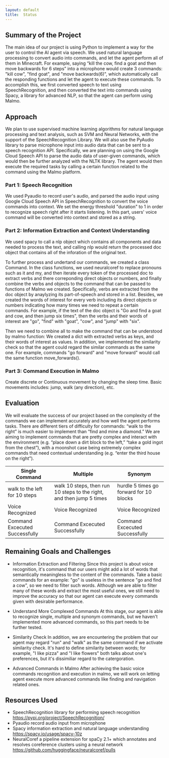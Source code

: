 ```yaml
---
layout: default
title:  Status
---
```


## Summary of the Project
The main idea of our project is using Python to implement a way for the user to control the AI agent via speech. We used natural language processing to convert audio into commands, and let the agent perform all of them in Minecraft. For example, saying “kill the cow, find a goat and then move backwards for 6 steps” into a microphone would create 3 commands: "kill cow", "find goat", and "move backwards(6)", which automatically call the responding functions and let the agent to execute these commands. To accomplish this, we first converted speech to text using SpeechRecognition, and then converted the text into commands using Spacy, a library for advanced NLP, so that the agent can perform using Malmo. 

## Approach
We plan to use supervised machine learning algorithms for natural language processing and text analysis, such as SVM and Neural Networks, with the support of the SpeechRecognition Library. We will also use the PyAudio library to parse microphone input into audio data that can be sent to a speech recognition API. Specifically, we are planning on using the Google Cloud Speech API to parse the audio data of user-given commands, which would then be further analyzed with the NLTK library. The agent would then execute the required tasks by calling a certain function related to the command using the Malmo platform. 
### Part 1: Speech Recognition
We used Pyaudio to record user's audio, and parsed the audio input using Google Cloud Speech API in SpeechRecognition to convert the voice commands into context. We set the energy threshold "duration" to 1 in order to recognize speech right after it starts listening. In this part, users' voice command will be converted into context and stored as a string. 
### Part 2: Information Extraction and Context Understanding
We used spacy to call a nlp object which contains all components and data needed to process the text, and calling nlp would return the processed doc object that contains all of the inforation of the original text. 

To further process and undertand our commands, we created a class Command. In the class functions, we used neuralcoref to replace pronouns such as it and my, and then iterate every token of the processed doc to extract verbs and there correponding direct objects or numbers, and finally combine the verbs and objects to the command that can be passed to functions of Malmo we created. Specifically, verbs are extracted from the doc object by anaylyzing its part-of-speech and stored in a list. Besides, we created the words of interest for every verb including its direct objects or numbers indicating how many times we need to repeat a certain commands. For example, if the text of the doc object is "Go and find a goat and cow, and then jump six times", then the verbs and their words of interest are "go", "find" with "goat", "cow", and "jump" with "six".

Then we need to combine all to make the command that can be understood by malmo function: We created a dict with extracted verbs as keys, and their words of interest as values. In addition, we implemented the similarity check so that the agent could regard the similar commands as the same one. For example, commands "go forward" and "move forward" would call the same function move_forwards().
### Part 3: Command Execution in Malmo
Create discrete or Continuous movement by changing the sleep time. Basic movements includes: jump, walk (any direction), etc. 
## Evaluation
We will evaluate the success of our project based on the complexity of the commands we can implement accurately and how well the agent performs tasks. There are different tiers of difficulty for commands: “walk to the right” is much easier to implement than “find and mine a diamond.” We are aiming to implement commands that are pretty complex and interact with the environment (e.g. “place down a dirt block to the left,” “take a gold ingot from the chest”), with a moonshot case being extremely complex commands that need contextual understanding (e.g. “enter the third house on the right”).

| Single Command  | Multiple | Synonym | 
| -------------   | ------------- |  ------------- |
|walk to the left for 10 steps  | walk 10 steps, then run 10 steps to the right, and then jump 5 times |hurdle 5 times go forward for 10 blocks |
| Voice Recognized | Voice Recognized  | Voice Recognized |
| Command Excecuted Successfully | Command Excecuted Successfully   | Command Excecuted Successfully  |
  
## Remaining Goals and Challenges
- Information Extraction and Filtering
  Since this project is about voice recognition, it's command that our users might add a lot of words that semantically meaningless to the content of the commands. Take a basic commands for an example: "go" is useless in the sentence "go and find a cow", so we need to filter such words. Although we are able to filter many of these words and extract the most useful ones, we still need to improve the accuracy so that our agent can execute every commands given with desirable performance.  

- Understand More Complexed Commands
  At this stage, our agent is able to recognize single, multiple and synonym commands, but we haven't implemented more advanced commands, so this part needs to be further tested. 

- Similarity Check
  In addition, we are encountering the problem that our agent may regard "run" and "walk" as the same command if we activate similarity check. It's hard to define similarity between words; for example, "I like pizza" and "I like flowers" both talks about one's preferences, but it's dissimiliar regard to the catergoration. 

- Advanced Commands in Malmo
  After achieving the basic voice commands recognition and execution in malmo, we will work on letting agent execute more advanced commands like finding and navigation related ones. 
## Resources Used
- SpeechRecognition
library for performing speech recognition\
https://pypi.org/project/SpeechRecognition/
- Pyaudio
record audio input from microphone
- Spacy
information extraction and natural language understanding \
https://spacy.io/usage/spacy-10z
- NeuralCoref
a pipeline extension for spaCy 2.1+ which annotates and resolves coreference clusters using a neural network
https://github.com/huggingface/neuralcoref/pulls



